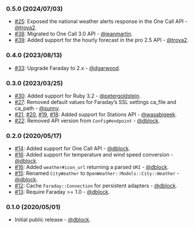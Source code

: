 ### 0.5.0 (2024/07/03)

* [#25](https://github.com/dblock/open-weather-ruby-client/pull/25): Exposed the national weather alerts response in the One Call API - [@troya2](https://github.com/troya2).
* [#38](https://github.com/dblock/open-weather-ruby-client/pull/38): Migrated to One Call 3.0 API - [@jeanmartin](https://github.com/jeanmartin).
* [#39](https://github.com/dblock/open-weather-ruby-client/pull/39): Added support for the hourly forecast in the pro 2.5 API - [@troya2](https://github.com/troya2).

### 0.4.0 (2023/08/13)

* [#33](https://github.com/dblock/open-weather-ruby-client/pull/33): Upgrade Faraday to 2.x - [@dgarwood](https://github.com/dgarwood).

### 0.3.0 (2023/03/25)

* [#30](https://github.com/dblock/open-weather-ruby-client/pull/30): Added support for Ruby 3.2 - [@petergoldstein](https://github.com/petergoldstein).
* [#27](https://github.com/dblock/open-weather-ruby-client/pull/27): Removed default values for Faraday’s SSL settings ca_file and ca_path - [@sunny](https://github.com/sunny).
* [#21](https://github.com/dblock/open-weather-ruby-client/pull/21), [#20](https://github.com/dblock/open-weather-ruby-client/pull/20), [#19](https://github.com/dblock/open-weather-ruby-client/pull/19), [#18](https://github.com/dblock/open-weather-ruby-client/pull/18): Added support for Stations API - [@wasabigeek](https://github.com/wasabigeek).
* [#22](https://github.com/dblock/open-weather-ruby-client/pull/23): Removed API version from `Config#endpoint` - [@dblock](https://github.com/dblock).

### 0.2.0 (2020/05/17)

* [#14](https://github.com/dblock/open-weather-ruby-client/pull/14): Added support for One Call API - [@dblock](https://github.com/dblock).
* [#16](https://github.com/dblock/open-weather-ruby-client/pull/16): Added support for temperature and wind speed conversion - [@dblock](https://github.com/dblock).
* [#16](https://github.com/dblock/open-weather-ruby-client/pull/16): Added `weather#icon_url` returning a parsed `URI` - [@dblock](https://github.com/dblock).
* [#15](https://github.com/dblock/open-weather-ruby-client/pull/15): Renamed `CityWeather` to `OpenWeather::Models::City::Weather` - [@dblock](https://github.com/dblock).
* [#12](https://github.com/dblock/open-weather-ruby-client/pull/12): Cache `Faraday::Connection` for persistent adapters - [@dblock](https://github.com/dblock).
* [#13](https://github.com/dblock/open-weather-ruby-client/pull/13): Require Faraday >= 1.0 - [@dblock](https://github.com/dblock).

### 0.1.0 (2020/05/01)

* Initial public release - [@dblock](https://github.com/dblock).
